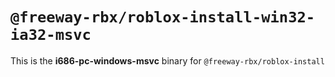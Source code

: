 # `@freeway-rbx/roblox-install-win32-ia32-msvc`

This is the **i686-pc-windows-msvc** binary for `@freeway-rbx/roblox-install`
